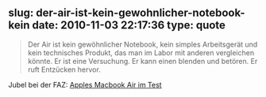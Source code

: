 slug: der-air-ist-kein-gewohnlicher-notebook-kein
date: 2010-11-03 22:17:36
type: quote
---

> Der Air ist kein gewöhnlicher Notebook, kein simples Arbeitsgerät und kein technisches Produkt, das man im Labor mit anderen vergleichen könnte. Er ist eine Versuchung. Er kann einen blenden und betören. Er ruft Entzücken hervor.

Jubel bei der FAZ: [Apples Macbook Air im Test](http://www.faz.net/s/Rub4C34FD0B1A7E46B88B0653D6358499FF/Doc~ED93331F1A0934316AF9812BA01D860F9~ATpl~Ecommon~Scontent.html)

